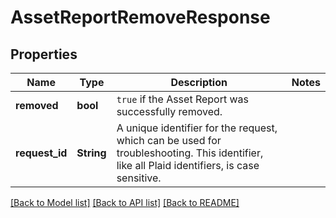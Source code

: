 # AssetReportRemoveResponse

## Properties

Name | Type | Description | Notes
------------ | ------------- | ------------- | -------------
**removed** | **bool** | `true` if the Asset Report was successfully removed. | 
**request_id** | **String** | A unique identifier for the request, which can be used for troubleshooting. This identifier, like all Plaid identifiers, is case sensitive. | 

[[Back to Model list]](../README.md#documentation-for-models) [[Back to API list]](../README.md#documentation-for-api-endpoints) [[Back to README]](../README.md)


